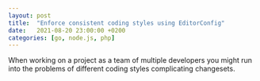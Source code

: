 ```yaml
---
layout: post
title:  "Enforce consistent coding styles using EditorConfig"
date:   2021-08-20 23:00:00 +0200
categories: [go, node.js, php]
---
```


When working on a project as a team of multiple developers you might run into the problems of different coding styles complicating changesets.

